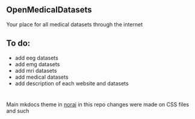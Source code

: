 ## OpenMedicalDatasets
Your place for all medical datasets through the internet

## To do:
* add eeg datasets 
* add emg datasets
* add mri datasets
* add medical datasets
* add description of each website and datasets

#
Main mkdocs theme in [noraj](https://github.com/noraj/mkdocs-windmill-dark)
in this repo changes were made on CSS files and such
